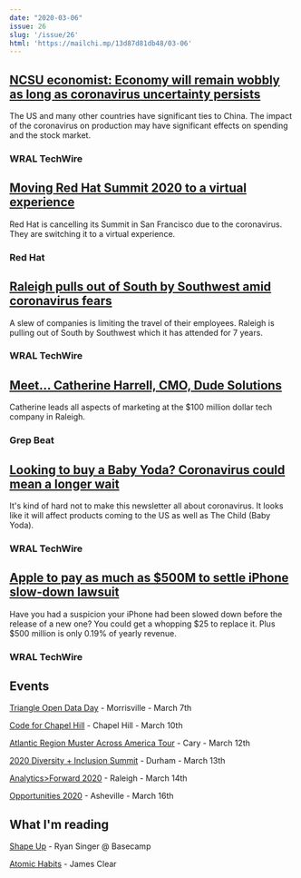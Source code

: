 ```yaml
---
date: "2020-03-06"
issue: 26
slug: '/issue/26'
html: 'https://mailchi.mp/13d87d81db48/03-06'
---
```


## [NCSU economist: Economy will remain wobbly as long as coronavirus uncertainty persists](https://www.wraltechwire.com/2020/02/28/ncsu-economist-coronavirus-could-take-down-the-economy-heres-how/)
The US and many other countries have significant ties to China. The impact of the coronavirus on production may have significant effects on spending and the stock market.
### WRAL TechWire

## [Moving Red Hat Summit 2020 to a virtual experience](https://www.redhat.com/en/blog/moving-red-hat-summit-2020-virtual-experience)
Red Hat is cancelling its Summit in San Francisco due to the coronavirus. They are switching it to a virtual experience.
### Red Hat

## [Raleigh pulls out of South by Southwest amid coronavirus fears](https://www.wraltechwire.com/2020/03/05/raleigh-pulls-out-of-south-by-southwest-amid-coronavirus-fears/)
A slew of companies is limiting the travel of their employees. Raleigh is pulling out of South by Southwest which it has attended for 7 years.
### WRAL TechWire

## [Meet… Catherine Harrell, CMO, Dude Solutions](https://grepbeat.com/2020/03/03/meet-catherine-harrell-cmo-dude-solutions/)
Catherine leads all aspects of marketing at the $100 million dollar tech company in Raleigh. 
### Grep Beat

## [Looking to buy a Baby Yoda? Coronavirus could mean a longer wait](https://www.wraltechwire.com/2020/03/04/looking-to-buy-a-baby-yoda-corornavirus-could-mean-a-longer-wait/)
It's kind of hard not to make this newsletter all about coronavirus. It looks like it will affect products coming to the US as well as The Child (Baby Yoda).
### WRAL TechWire

## [Apple to pay as much as $500M to settle iPhone slow-down lawsuit](https://www.wraltechwire.com/2020/03/03/apple-to-pay-as-much-as-500m-to-settle-iphone-slow-down-lawsuit/)
Have you had a suspicion your iPhone had been slowed down before the release of a new one? You could get a whopping $25 to replace it. Plus $500 million is only 0.19% of yearly revenue.
### WRAL TechWire

## Events

[Triangle Open Data Day](https://www.eventbrite.com/e/triangle-open-data-day-tickets-94544975567) - Morrisville - March 7th

[Code for Chapel Hill](https://www.meetup.com/Triangle-Code-for-America/events/) - Chapel Hill - March 10th

[Atlantic Region Muster Across America Tour](https://www.eventbrite.com/e/atlantic-region-muster-across-america-tour-tickets-78693792251) - Cary - March 12th

[2020 Diversity + Inclusion Summit](https://www.nctech.org/events/event/2020/diversity-inclusion-summit.html) - Durham - March 13th

[Analytics>Forward 2020](https://www.meetup.com/Research-Triangle-Analysts/events/268240446/) - Raleigh - March 14th

[Opportunities 2020](http://www.sbtdc.org/events/opportunities/) - Asheville - March 16th




## What I'm reading
[Shape Up](https://basecamp.com/shapeup) - Ryan Singer @ Basecamp


[Atomic Habits](https://jamesclear.com/atomic-habits) - James Clear
